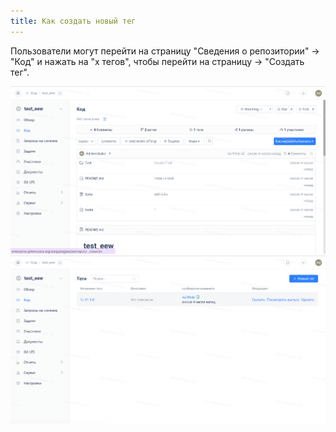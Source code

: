 ```yaml
---
title: Как создать новый тег
---
```


Пользователи могут перейти на страницу "Сведения о репозитории" -> "Код" и нажать на "x тегов", чтобы перейти на страницу -> "Создать тег".

![Описание изображения](../../../../../assets/image162.png)
![Описание изображения](../../../../../assets/image163.png)